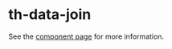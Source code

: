 # th-data-join

See the [component page](http://thelmanews.github.io/th-data-join) for more information.
